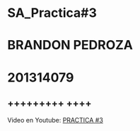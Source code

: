 # SA_Practica#3
# BRANDON PEDROZA

# 201314079
+++++++++
++++
----
Video en Youtube: [PRACTICA #3](https://youtu.be/1T6-8DZpSHs)



